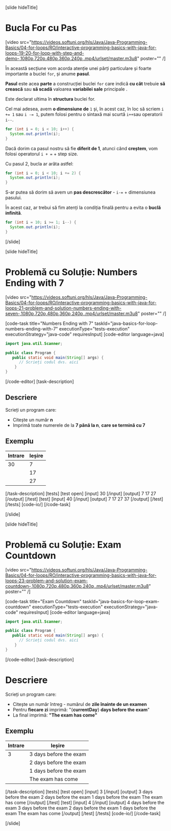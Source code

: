 [slide hideTitle]
# Bucla For cu Pas

[video src="https://videos.softuni.org/hls/Java/Java-Programming-Basics/04-for-loops/RO/interactive-programming-basics-with-java-for-loops-19-20-for-loop-with-step-and-demo-,1080p,720p,480p,360p,240p,.mp4/urlset/master.m3u8" poster="" /]

În această secțiune vom acorda atenție unei părți particulare și foarte importante a buclei `for`, și anume **pasul**.

**Pasul** este acea **parte** a construcției buclei `for` care indică **cu cât** trebuie **să crească** sau **să scadă** valoarea **variabilei sale** principale .

Este declarat ultima în **structura** buclei for.

Cel mai adesea, avem **o dimensiune de** `1` și, în acest caz, în loc să scriem `i += 1` sau `i -= 1`, putem folosi pentru o sintaxă mai scurtă `i++`sau operatorii `i--`.

```java live
for (int i = 0; i < 10; i++) {
  System.out.println(i);
}
```

Dacă dorim ca pasul nostru să fie **diferit de 1**, atunci când **creștem**, vom folosi operatorul `i + =` + step size.

  Cu pasul 2, bucla ar arăta astfel:
```java live
for (int i = 0; i < 10; i += 2) {
  System.out.println(i);
}
```

S-ar putea să dorim să avem un **pas descrescător** - `i-=` + dimensiunea pasului.

În acest caz, ar trebui să fim atenți la condiția finală pentru a evita o **buclă infinită**.

```java live
for (int i = 10; i >= 1; i--) {
  System.out.println(i);
}
```
[/slide]

[slide hideTitle]
# Problemă cu Soluție: Numbers Ending with 7 

[video src="https://videos.softuni.org/hls/Java/Java-Programming-Basics/04-for-loops/RO/interactive-programming-basics-with-java-for-loops-21-problem-and-solution-numbers-ending-with-seven-,1080p,720p,480p,360p,240p,.mp4/urlset/master.m3u8" poster="" /]

[code-task title="Numbers Ending with 7" taskId="java-basics-for-loop-numbers-ending-with-7" executionType="tests-execution" executionStrategy="java-code" requiresInput]
[code-editor language=java]
```java
import java.util.Scanner;

public class Program {
   public static void main(String[] args) {
      // Scrieți codul dvs. aici
    }
}
```
[/code-editor]
[task-description]
## Descriere
Scrieți un program care:

* Citește un număr **n**
* Imprimă toate numerele de la **7 până la n**, **care se termină cu 7**

## Exemplu
|**Intrare**|**Ieșire** |
| --- | --- |
| 30 | 7 |
|  | 17 |
|  | 27 |

[/task-description]
[tests]
[test open]
[input]
30
[/input]
[output]
7
17
27
[/output]
[/test]
[test]
[input]
40
[/input]
[output]
7
17
27
37
[/output]
[/test]
[/tests]
[code-io/]
[/code-task]

[/slide]


[slide hideTitle]
# Problemă cu Soluție: Exam Countdown

[video src="https://videos.softuni.org/hls/Java/Java-Programming-Basics/04-for-loops/RO/interactive-programming-basics-with-java-for-loops-23-problem-and-solution-exam-countdown-,1080p,720p,480p,360p,240p,.mp4/urlset/master.m3u8" poster="" /]

[code-task title="Exam Countdown" taskId="java-basics-for-loop-exam-countdown" executionType="tests-execution" executionStrategy="java-code" requiresInput]
[code-editor language=java]
```java
import java.util.Scanner;

public class Program {
   public static void main(String[] args) {
      // Scrieți codul dvs. aici
    }
}
```
[/code-editor]
[task-description]
# Descriere
Scrieți un program care:

* Citește un număr întreg - numărul de **zile înainte de un examen**
* Pentru **fiecare zi** imprimă: "\{**currentDay**\} **days before the exam**"
* La final imprimă: **"The exam has come"**

## Exemplu
|**Intrare**| **Ieșire** |
| --- | --- |
| 3 | 3 days before the exam |
|  | 2 days before the exam |
|  | 1 days before the exam |
|  | The exam has come |
[/task-description]
[tests]
[test open]
[input]
3
[/input]
[output]
3 days before the exam
2 days before the exam
1 days before the exam
The exam has come
[/output]
[/test]
[test]
[input]
4
[/input]
[output]
4 days before the exam
3 days before the exam
2 days before the exam
1 days before the exam
The exam has come
[/output]
[/test]
[/tests]
[code-io/]
[/code-task]

[/slide]

